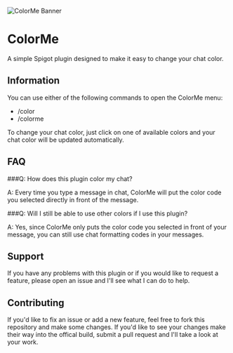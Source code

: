 ![ColorMe Banner](https://i.gyazo.com/268f5b94ad40e30daba7058c4fc88335.png)

ColorMe
=======

A simple Spigot plugin designed to make it easy to change your chat color.

Information
-----------
You can use either of the following commands to open the ColorMe menu:
- /color
- /colorme

To change your chat color, just click on one of available colors and your chat color will be updated automatically.

FAQ
---
###Q: How does this plugin color my chat?

A: Every time you type a message in chat, ColorMe will put the color code you selected directly in front of the message.

###Q: Will I still be able to use other colors if I use this plugin?

A: Yes, since ColorMe only puts the color code you selected in front of your message, you can still use chat formatting codes in your messages.

Support
-------
If you have any problems with this plugin or if you would like to request a feature, please open an issue and I'll see what I can do to help.

Contributing
------------
If you'd like to fix an issue or add a new feature, feel free to fork this repository and make some changes. If you'd like to see your changes make their way into the offical build, submit a pull request and I'll take a look at your work.
